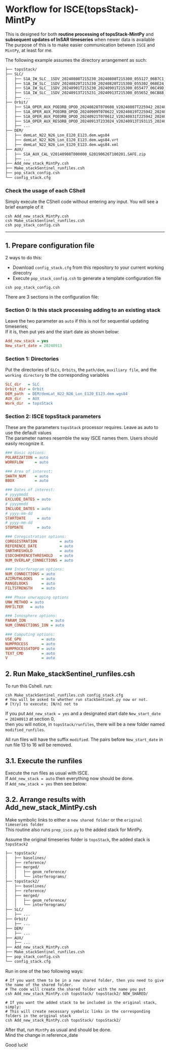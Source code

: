 # Workflow for ISCE(topsStack)-MintPy 
This is designed for both **routine processing of topsStack-MintPy** and **subsequent updates of InSAR timeseries** when newer data is available  
The purpose of this is to make easier communication between `ISCE` and `MintPy`, at least for me.  
  
  
The following example assumes the directory arrangement as such:  
```bash
├── topsStack/
├── SLC/
│   ├── S1A_IW_SLC__1SDV_20240808T215230_20240808T215300_055127_06B7C1_EB14.zip
│   ├── S1A_IW_SLC__1SDV_20240820T215230_20240820T215300_055302_06BE24_8516.zip
│   ├── S1A_IW_SLC__1SDV_20240901T215230_20240901T215300_055477_06C49D_8A60.zip
│   ├── S1A_IW_SLC__1SDV_20240913T215231_20240913T215300_055652_06CB88_2F20.zip
│   ├── ...
├── Orbit/
│   ├── S1A_OPER_AUX_POEORB_OPOD_20240828T070608_V20240807T225942_20240809T005942.EOF
│   ├── S1A_OPER_AUX_POEORB_OPOD_20240909T070622_V20240819T225942_20240821T005942.EOF
│   ├── S1A_OPER_AUX_POEORB_OPOD_20240921T070612_V20240831T225942_20240902T005942.EOF
│   ├── S1A_OPER_AUX_RESORB_OPOD_20240913T233024_V20240913T193115_20240913T224845.EOF
│   ├── ...
├── DEM/
│   ├── demLat_N22_N26_Lon_E120_E123.dem.wgs84
│   ├── demLat_N22_N26_Lon_E120_E123.dem.wgs84.vrt
│   ├── demLat_N22_N26_Lon_E120_E123.dem.wgs84.xml
├── AUX/
│   ├── S1A_AUX_CAL_V20140908T000000_G20190626T100201.SAFE.zip
│   ├── ...
├── Add_new_stack_MintPy.csh
├── Make_stackSentinel_runfiles.csh
├── pop_stack_config.csh
└── config_stack.cfg
```

### Check the usage of each CShell
Simply execute the CShell code without entering any input. You will see a brief example of it
```console
csh Add_new_stack_MintPy.csh
csh Make_stackSentinel_runfiles.csh
csh pop_stack_config.csh

```

---
## 1. Prepare configuration file
2 ways to do this:
  - Download `config_stack.cfg` from this repository to your current working direcotry
  - Execute `pop_stack_config.csh` to generate a template configuration file
```console
csh pop_stack_config.csh
```

There are 3 sections in the configuration file:  
### Section 0: Is this stack processing adding to an existing stack
Leave the two parameter as `auto` if this is not for sequential updating timeseries;   
If it is, then put yes and the start date as shown below:  
```cfg
Add_new_stack = yes
New_start_date = 20240913
```

### Section 1: Directories
Put the directories of `SLCs`, `Orbits`, the `path/dem`, `auxiliary file`, and the `working directory` to the corresponding variables
```cfg
SLC_dir   = SLC
Orbit_dir = Orbit
DEM_path  = DEM/demLat_N22_N26_Lon_E120_E123.dem.wgs84
AUX_dir   = AUX
Work_dir  = topsStack
```

### Section 2: ISCE topsStack parameters
These are the parameters `topsStack` processor requires. Leave as auto to use the default values  
The parameter names resemble the way ISCE names them. Users should easily recognize it.  
```cfg
### Basic options:
POLARIZATION = auto
WORKFLOW     = auto

### Area of interest:
SWATH_NUM    = auto
BBOX         = auto

### Dates of interest:
# yyyymmdd
EXCLUDE_DATES = auto
# yyyymmdd
INCLUDE_DATES = auto
# yyyy-mm-dd
STARTDATE     = auto
# yyyy-mm-dd
STOPDATE      = auto

### Coregistration options:
COREGISTRATION          = auto
REFERENCE_DATE          = auto
SNRTHRESHOLD            = auto
ESDCOHERENCETHRESHOLD   = auto
NUM_OVERLAP_CONNECTIONS = auto

### Interferogram options:
NUM_CONNECTIONS = auto
AZIMUTHLOOKS    = auto
RANGELOOKS      = auto
FILTSTRENGTH    = auto

### Phase unwrapping options
UNW_METHOD = auto
RMFILTER   = auto

### Ionosphere options:
PARAM_ION           = auto
NUM_CONNECTIONS_ION = auto

### Computing options:
USE_GPU         = auto
NUMPROCESS      = auto
NUMPROCESS4TOPO = auto
TEXT_CMD        = auto
V               = auto
```

## 2. Run Make_stackSentinel_runfiles.csh
To run this Cshell. run:
```shell
csh Make_stackSentinel_runfiles.csh config_stack.cfg
# You will be asked to whether run stackSentinel.py now or not.
# [Y/y] to execute; [N/n] not to
```
If you put `Add_new_stack = yes` and a designated start date `New_start_date = 20240913` at section 0,  
then you will notice, in `topsStack/runfiles`, there will be a new folder named `modified_runfiles`.  
  
All run files will have the suffix `modified`. The pairs before `New_start_date` in run file 13 to 16 will be removed.


## 3.1. Execute the runfiles
Execute the run files as usual with ISCE.  
If `Add_new_stack = auto` then everything now should be done.  
If `Add_new_stack = yes` then see below:


## 3.2. Arrange results with Add_new_stack_MintPy.csh
Make symbolic links to either a `new shared folder` or the `original timeseries folder`  
This routine also runs `prep_isce.py` to the added stack for MintPy.  

Assume the original timeseries folder is `topsStack`, the added stack is `topsStack2`
```bash
├── topsStack/
│   ├── baselines/
│   ├── reference/
│   ├── merged/
│   │   ├── geom_reference/
│   │   └── interferograms/
├── topsStack2/
│   ├── baselines/
│   ├── reference/
│   ├── merged/
│   │   ├── geom_reference/
│   │   └── interferograms/
├── SLC/
│   ├── ...
├── Orbit/
│   ├── ...
├── DEM/
│   ├── ...
├── AUX/
│   ├── ...
├── Add_new_stack_MintPy.csh
├── Make_stackSentinel_runfiles.csh
├── pop_stack_config.csh
└── config_stack.cfg
```
Run in one of the two following ways:
```shell
# If you want them to be in a new shared folder, then you need to give the name of the shared folder.
# The code will create the shared folder with the name you put
csh Add_new_stack_MintPy.csh topsStack/ topsStack2/ NEW_SHARED/

# If you want the added stack to be included in the original stack, simply:
# This will create necessary symbolic links in the corresponding folders in the original stack
csh Add_new_stack_MintPy.csh topsStack/ topsStack2/

```
After that, run `MintPy` as usual and should be done.  
Mind the change in reference_date  

Good luck!








